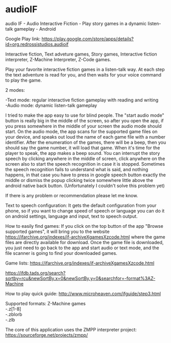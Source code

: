 # audioIF
audio IF - Audio Interactive Fiction - Play story games in a dynamic listen-talk gameplay - Android

Google Play link: https://play.google.com/store/apps/details?id=org.redrossistudios.audioif

Interactive fiction, Text adveture games, Story games, Interactive fiction interpreter, Z-Machine Interpreter, Z-Code games.

Play your favorite interactive fiction games in a listen-talk way.
At each step the text adventure is read for you, and then waits for your voice command to play the game.

2 modes:

-Text mode: regular interactive fiction gameplay with reading and writing<br />
-Audio mode: dynamic listen-talk gameplay

I tried to make the app easy to use for blind people. 
The "start audio mode" button is really big in the middle of the screen, so after you open the app, if you press somewhere in the middle of your screen the audio mode should start.
On the audio mode, the app scans for the supported game files on your device, and speaks out loud the name of each game file with a number identifier. After the enumeration of the games, there will be a beep, then you should say the game number, it will load that game.
When it's time for the player to speak, the app makes a beep sound. You can interrupt the story speech by clicking anywhere in the middle of screen, click anywhere on the screen also to start the speech recognition in case it is stopped.
Sometimes the speech recognition fails to understand what is said, and nothing happens, in that case you have to press in google speech button exactly the middle or dismiss the popup clicking twice somewhere little above the android native back button. (Unfortunately I couldn't solve this problem yet)

If there is any problem or recommendation please let me know.

Text to speech configuration: It gets the default configuration from your phone, so if you want to change speed of speech or language you can do it on android settings, language and input, text to speech output.

How to easily find games:
If you click on the top button of the app "Browse supported games", it will bring you to the website https://ifarchive.org/indexes/if-archiveXgamesXzcode.html where the game files are directly available for download. Once the game file is downloaded, you just need to go back to the app and start audio or text mode, and the file scanner is going to find your downloaded games.

Game lists:
https://ifarchive.org/indexes/if-archiveXgamesXzcode.html

https://ifdb.tads.org/search?sortby=rcu&newSortBy.x=0&newSortBy.y=0&searchfor=-format%3AZ-Machine


How to play quick guide:
http://www.microheaven.com/ifguide/step3.html


Supported formats: Z-Machine games<br />
-.z[1-8] <br />
-.zblorb<br />
-.zlb


The core of this application uses the ZMPP interpreter project: https://sourceforge.net/projects/zmpp/
